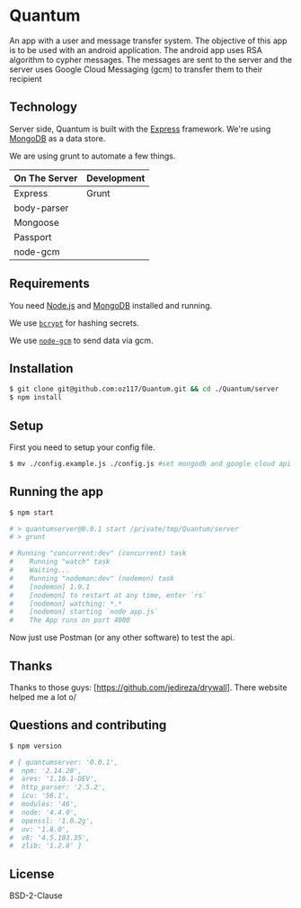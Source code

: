# Quantum

An app with a user and message transfer system.
The objective of this app is to be used with an android application.
The android app uses RSA algorithm to cypher messages.
The messages are sent to the server and the server uses Google Cloud Messaging (gcm)
to transfer them to their recipient

## Technology

Server side, Quantum is built with the [Express](http://expressjs.com/)
framework. We're using [MongoDB](http://www.mongodb.org/) as a data store.

We are using grunt to automate a few things.

| On The Server | Development |
| ------------- | ----------- |
| Express       | Grunt       |
| body-parser   |             |
| Mongoose      |             |
| Passport      |             |
| node-gcm      |             |


## Requirements

You need [Node.js](http://nodejs.org/download/) and
[MongoDB](http://www.mongodb.org/downloads) installed and running.

We use [`bcrypt`](https://github.com/ncb000gt/node.bcrypt.js) for hashing
secrets.

We use [`node-gcm`](https://github.com/ToothlessGear/node-gcm)
to send data via gcm.

## Installation

```bash
$ git clone git@github.com:oz117/Quantum.git && cd ./Quantum/server
$ npm install
```


## Setup

First you need to setup your config file.

```bash
$ mv ./config.example.js ./config.js #set mongodb and google cloud api key
```

## Running the app

```bash
$ npm start

# > quantumserver@0.0.1 start /private/tmp/Quantum/server
# > grunt

# Running "concurrent:dev" (concurrent) task
#    Running "watch" task
#    Waiting...
#    Running "nodemon:dev" (nodemon) task
#    [nodemon] 1.9.1
#    [nodemon] to restart at any time, enter `rs`
#    [nodemon] watching: *.*
#    [nodemon] starting `node app.js`
#    The App runs on port 4000
```

Now just use Postman (or any other software) to test the api.

## Thanks

Thanks to those guys: [https://github.com/jedireza/drywall]. There website helped
me a lot o/

## Questions and contributing

```bash
$ npm version

# { quantumserver: '0.0.1',
#  npm: '2.14.20',
#  ares: '1.10.1-DEV',
#  http_parser: '2.5.2',
#  icu: '56.1',
#  modules: '46',
#  node: '4.4.0',
#  openssl: '1.0.2g',
#  uv: '1.8.0',
#  v8: '4.5.103.35',
#  zlib: '1.2.8' }
```

## License

BSD-2-Clause
